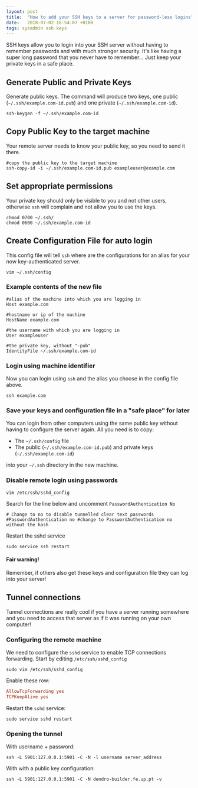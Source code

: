 ```yaml
---
layout: post
title:  "How to add your SSH keys to a server for password-less logins"
date:   2018-07-02 16:54:07 +0100
tags: sysadmin ssh keys
---
```


SSH keys allow you to login into your SSH server without having to remember passwords and with much stronger security. It's like having a super long password that you never have to remember... Just keep your private keys in a safe place.

## Generate Public and Private Keys

Generate public keys. The command will produce two keys, one public (`~/.ssh/example.com-id.pub`) and one private (`~/.ssh/example.com-id`).

```shell
ssh-keygen -f ~/.ssh/example.com-id
```


## Copy Public Key to the target machine

Your remote server needs to know your public key, so you need to send it there.

```shell
#copy the public key to the target machine
ssh-copy-id -i ~/.ssh/example.com-id.pub exampleuser@example.com
```

## Set appropriate permissions

Your private key should only be visible to you and not other users, otherwise `ssh` will complain and not allow you to use the keys.

```shell
chmod 0700 ~/.ssh/
chmod 0600 ~/.ssh/example.com-id
```

## Create Configuration File for auto login

This config file will tell `ssh` where are the configurations for an alias for your now key-authenticated server.

```shell
vim ~/.ssh/config
```

### Example contents of the new file

```shell
#alias of the machine into which you are logging in
Host example.com

#hostname or ip of the machine
HostName example.com

#the username with which you are logging in
User exampleuser

#the private key, without "-pub"
IdentityFile ~/.ssh/example.com-id
```


### Login using machine identifier

Now you can login using `ssh` and the alias you choose in the config file above.

```shell
ssh example.com
```


### Save your keys and configuration file in a "safe place" for later

You can login from other computers using the same public key without having to configure the server again.
All you need is to copy:

 - The `~/.ssh/config` file
 - The public (`~/.ssh/example.com-id.pub`) and private keys (`~/.ssh/example.com-id`)

into your `~/.ssh` directory in the new machine.

### Disable remote login using passwords

```shell
vim /etc/ssh/sshd_config
```

Search for the line below and uncomment `PasswordAuthentication No`

```shell
# Change to no to disable tunnelled clear text passwords
#PasswordAuthentication no #change to PasswordAuthentication no without the hash
```

Restart the sshd service

```shell
sudo service ssh restart
```

#### Fair warning!
Remember, if others also get these keys and configuration file they can log into your server!

## Tunnel connections

Tunnel connections are really cool if you have a server running somewhere and you need to access that server as if it was running on your own computer!

### Configuring the remote machine

We need to configure the `sshd` service to enable TCP connections forwarding. Start by editing `/etc/ssh/sshd_config`

```shell
sudo vim /etc/ssh/sshd_config
```

Enable these row:

```conf
AllowTcpForwarding yes
TCPKeepAlive yes
```

Restart the `sshd` service:

```shell
sudo service sshd restart
```

### Opening the tunnel

With username + password:

```shell
ssh -L 5901:127.0.0.1:5901 -C -N -l username server_address
```

With with a public key configuration:

```shell
ssh -L 5901:127.0.0.1:5901 -C -N dendro-builder.fe.up.pt -v
```

